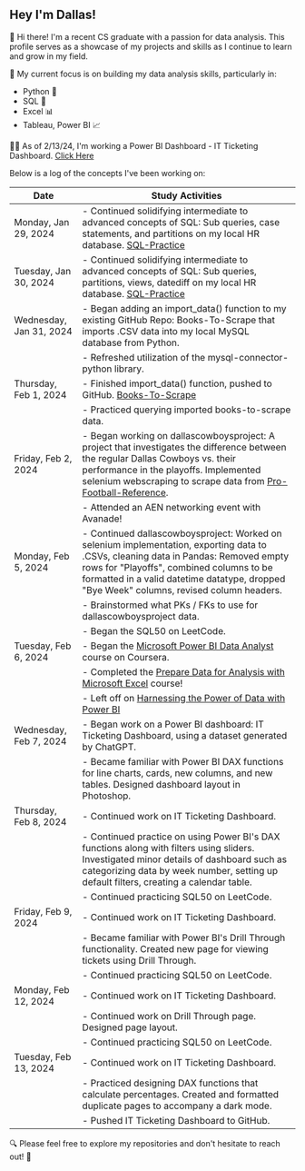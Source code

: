## Hey I'm Dallas!

👋 Hi there! I'm a recent CS graduate with a passion for data analysis. This profile serves as a showcase of my projects and skills as I continue to learn and grow in my field.

🎯 My current focus is on building my data analysis skills, particularly in:
* Python 🐍
* SQL 💾
* Excel 📊
* Tableau, Power BI 📈

👨‍💻 As of 2/13/24, I'm working a Power BI Dashboard - IT Ticketing Dashboard. [Click Here]([https://github.com/Dfria/IT-Ticketing-Dashboard])

Below is a log of the concepts I've been working on:

| Date                 | Study Activities                                       |
|----------------------|--------------------------------------------------------|
| Monday, Jan 29, 2024  | - Continued solidifying intermediate to advanced concepts of SQL: Sub queries, case statements, and partitions on my local HR database. [SQL-Practice](https://github.com/Dfria/SQL-Practice) |
| Tuesday, Jan 30, 2024 | - Continued solidifying intermediate to advanced concepts of SQL: Sub queries, partitions, views, datediff on my local HR database. [SQL-Practice](https://github.com/Dfria/SQL-Practice)|
| Wednesday, Jan 31, 2024 | - Began adding an import_data() function to my existing GitHub Repo: Books-To-Scrape that imports .CSV data into my local MySQL database from Python. |
|                      | - Refreshed utilization of the mysql-connector-python library. |
| Thursday, Feb 1, 2024  | - Finished import_data() function, pushed to GitHub. [Books-To-Scrape](https://github.com/Dfria/books-to-scrape)  |
|                      | - Practiced querying imported books-to-scrape data.  |
| Friday, Feb 2, 2024    | - Began working on dallascowboysproject: A project that investigates the difference between the regular Dallas Cowboys vs. their performance in the playoffs. Implemented selenium webscraping to scrape data from [Pro-Football-Reference](https://www.pro-football-reference.com/). |
|                      | - Attended an AEN networking event with Avanade!      |
| Monday, Feb 5, 2024    | - Continued dallascowboysproject: Worked on selenium implementation, exporting data to .CSVs, cleaning data in Pandas: Removed empty rows for "Playoffs", combined columns to be formatted in a valid datetime datatype, dropped "Bye Week" columns, revised column headers. |
|                         | - Brainstormed what PKs / FKs to use for dallascowboysproject data. |
|                      | - Began the SQL50 on LeetCode.                        |
| Tuesday, Feb 6, 2024   | - Began the [Microsoft Power BI Data Analyst](https://www.coursera.org/learn/preparing-data-for-analysis-with-microsoft-excel) course on Coursera. |
|                      | - Completed the [Prepare Data for Analysis with Microsoft Excel](https://coursera.org/share/c99d31e51a11346f8f2b491b4bd02076) course! |
|                      | - Left off on [Harnessing the Power of Data with Power BI](https://www.coursera.org/learn/harnessing-the-power-of-data-with-power-bi/home/week/1) |
| Wednesday, Feb 7, 2024 | - Began work on a Power BI dashboard: IT Ticketing Dashboard, using a dataset generated by ChatGPT. |
|                      | - Became familiar with Power BI DAX functions for line charts, cards, new columns, and new tables. Designed dashboard layout in Photoshop. |
| Thursday, Feb 8, 2024  | - Continued work on IT Ticketing Dashboard. |
|                      | - Continued practice on using Power BI's DAX functions along with filters using sliders. Investigated minor details of dashboard such as categorizing data by week number, setting up default filters, creating a calendar table. |
|                      | - Continued practicing SQL50 on LeetCode.                        |
| Friday, Feb 9, 2024    |  - Continued work on IT Ticketing Dashboard. |
|                      | - Became familiar with Power BI's Drill Through functionality. Created new page for viewing tickets using Drill Through. |
|                      | - Continued practicing SQL50 on LeetCode.                        |
| Monday, Feb 12, 2024    | - Continued work on IT Ticketing Dashboard. |
|                         | -  Continued work on Drill Through page. Designed page layout. |
|                      | - Continued practicing SQL50 on LeetCode.                        |
| Tuesday, Feb 13, 2024   |  - Continued work on IT Ticketing Dashboard. |
|                      | - Practiced designing DAX functions that calculate percentages. Created and formatted duplicate pages to accompany a dark mode. |
|                      | - Pushed IT Ticketing Dashboard to GitHub. |

🔍 Please feel free to explore my repositories and don't hesitate to reach out! 📩

<!--
**Dfria/Dfria** is a ✨ _special_ ✨ repository because its `README.md` (this file) appears on your GitHub profile.


-->
